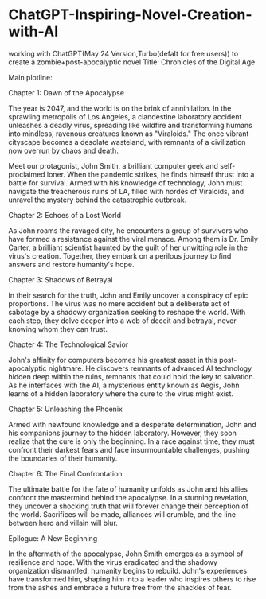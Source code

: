 # ChatGPT-Inspiring-Novel-Creation-with-AI
working with ChatGPT(May 24 Version,Turbo(defalt for free users)) to create a zombie+post-apocalyptic novel
Title: Chronicles of the Digital Age

Main plotline:

Chapter 1: Dawn of the Apocalypse

The year is 2047, and the world is on the brink of annihilation. In the sprawling metropolis of Los Angeles, a clandestine laboratory accident unleashes a deadly virus, spreading like wildfire and transforming humans into mindless, ravenous creatures known as "Viraloids." The once vibrant cityscape becomes a desolate wasteland, with remnants of a civilization now overrun by chaos and death.

Meet our protagonist, John Smith, a brilliant computer geek and self-proclaimed loner. When the pandemic strikes, he finds himself thrust into a battle for survival. Armed with his knowledge of technology, John must navigate the treacherous ruins of LA, filled with hordes of Viraloids, and unravel the mystery behind the catastrophic outbreak.

Chapter 2: Echoes of a Lost World

As John roams the ravaged city, he encounters a group of survivors who have formed a resistance against the viral menace. Among them is Dr. Emily Carter, a brilliant scientist haunted by the guilt of her unwitting role in the virus's creation. Together, they embark on a perilous journey to find answers and restore humanity's hope.

Chapter 3: Shadows of Betrayal

In their search for the truth, John and Emily uncover a conspiracy of epic proportions. The virus was no mere accident but a deliberate act of sabotage by a shadowy organization seeking to reshape the world. With each step, they delve deeper into a web of deceit and betrayal, never knowing whom they can trust.

Chapter 4: The Technological Savior

John's affinity for computers becomes his greatest asset in this post-apocalyptic nightmare. He discovers remnants of advanced AI technology hidden deep within the ruins, remnants that could hold the key to salvation. As he interfaces with the AI, a mysterious entity known as Aegis, John learns of a hidden laboratory where the cure to the virus might exist.

Chapter 5: Unleashing the Phoenix

Armed with newfound knowledge and a desperate determination, John and his companions journey to the hidden laboratory. However, they soon realize that the cure is only the beginning. In a race against time, they must confront their darkest fears and face insurmountable challenges, pushing the boundaries of their humanity.

Chapter 6: The Final Confrontation

The ultimate battle for the fate of humanity unfolds as John and his allies confront the mastermind behind the apocalypse. In a stunning revelation, they uncover a shocking truth that will forever change their perception of the world. Sacrifices will be made, alliances will crumble, and the line between hero and villain will blur.

Epilogue: A New Beginning

In the aftermath of the apocalypse, John Smith emerges as a symbol of resilience and hope. With the virus eradicated and the shadowy organization dismantled, humanity begins to rebuild. John's experiences have transformed him, shaping him into a leader who inspires others to rise from the ashes and embrace a future free from the shackles of fear.
